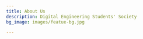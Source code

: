 ```yaml
---
title: About Us
description: Digital Engineering Students' Society
bg_image: images/featue-bg.jpg

---
```

